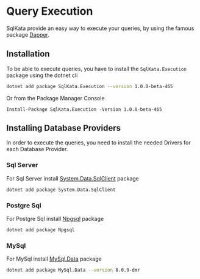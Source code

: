 # Query Execution

SqlKata provide an easy way to execute your queries, by using the famous package
[Dapper](https://github.com/StackExchange/Dapper).

## Installation
To be able to execute queries, you have to install the `SqlKata.Execution` package using the dotnet cli

```sh
dotnet add package SqlKata.Execution --version 1.0.0-beta-465

```

Or from the Package Manager Console

```
Install-Package SqlKata.Execution -Version 1.0.0-beta-465
```

## Installing Database Providers
In order to execute the queries, you need to install the needed Drivers for each Database Provider.

### Sql Server
For Sql Server install [System.Data.SqlClient](https://www.nuget.org/packages/System.Data.SqlClient/) package

```sh
dotnet add package System.Data.SqlClient
```

### Postgre Sql

For Postgre Sql install [Npgsql](http://www.npgsql.org/) package

```sh
dotnet add package Npgsql
```

### MySql

For MySql install [MySql.Data](https://www.nuget.org/packages/MySql.Data/8.0.9-dmr) package

```sh
dotnet add package MySql.Data --version 8.0.9-dmr
```
